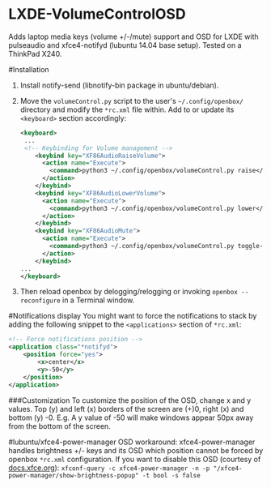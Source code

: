 LXDE-VolumeControlOSD
=====================

Adds laptop media keys (volume +/-/mute) support and OSD for LXDE with pulseaudio and xfce4-notifyd (lubuntu 14.04 base setup). Tested on a ThinkPad X240.

#Installation
1. Install notify-send (libnotify-bin package in ubuntu/debian).

2. Move the `volumeControl.py` script to the user's `~/.config/openbox/` directory and modify the `*rc.xml` file within. Add to or update its `<keyboard>` section accordingly:

    ```xml
    <keyboard>
     ...
     <!-- Keybinding for Volume management -->
        <keybind key="XF86AudioRaiseVolume">
          <action name="Execute">
            <command>python3 ~/.config/openbox/volumeControl.py raise</command>
          </action>
        </keybind>
        <keybind key="XF86AudioLowerVolume">
          <action name="Execute">
            <command>python3 ~/.config/openbox/volumeControl.py lower</command>
          </action>
        </keybind>
        <keybind key="XF86AudioMute">
          <action name="Execute">
            <command>python3 ~/.config/openbox/volumeControl.py toggle-mute</command>
          </action>
        </keybind>
    ...
    </keyboard>
    ```

3. Then reload openbox by delogging/relogging or invoking `openbox --reconfigure` in a Terminal window.

#Notifications display
You might want to force the notifications to stack by adding the following snippet to the `<applications>` section of `*rc.xml`:

```xml
<!-- Force notifications position -->
<application class="*notifyd">
    <position force="yes">
        <x>center</x>
        <y>-50</y>
    </position>
</application>
```

###Customization
To customize the position of the OSD, change x and y values. Top (y) and left (x) borders of the screen are (+)0, right (x) and bottom (y) -0. E.g. A y value of -50 will make windows appear 50px away from the bottom of the screen.

#lubuntu/xfce4-power-manager OSD workaround:
xfce4-power-manager handles brightness +/- keys and its OSD which position cannot be forced by openbox `*rc.xml` configuration. If you want to disable this OSD (courtesy of [docs.xfce.org](http://docs.xfce.org/xfce/xfce4-power-manager/preferences)):
`xfconf-query -c xfce4-power-manager -n -p "/xfce4-power-manager/show-brightness-popup" -t bool -s false`